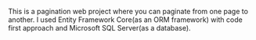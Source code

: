 This is a pagination web project where you can paginate from one page to another. I used Entity Framework Core(as an ORM framework) with code first approach and Microsoft SQL Server(as a database).

